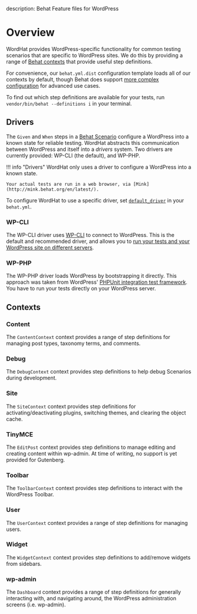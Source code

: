 description: Behat Feature files for WordPress
# Overview

WordHat provides WordPress-specific functionality for common testing scenarios that are specific to WordPress sites. We do this by providing a range of [Behat contexts](/getting-started/behat-intro.md#contexts) that provide useful step definitions.

For convenience, our `behat.yml.dist` configuration template loads all of our contexts by default, though Behat does support [more complex configuration](http://behat.org/en/latest/user_guide/configuration/suites.html) for advanced use cases.

To find out which step definitions are available for your tests, run `vendor/bin/behat --definitions i` in your terminal.


## Drivers

The `Given` and `When` steps in a [Behat Scenario](/getting-started/behat-intro.md#scenarios) configure a WordPress into a known state for reliable testing. WordHat abstracts this communication between WordPress and itself into a *drivers* system. Two drivers are currently provided: WP-CLI (the default), and WP-PHP.

!!! info "Drivers"
    WordHat only uses a driver to configure a WordPress into a known state.

    Your actual tests are run in a web browser, via [Mink](http://mink.behat.org/en/latest/).

To configure WordHat to use a specific driver, set [`default_driver`](/configuration/settings.md) in your `behat.yml`.

### WP-CLI

The WP-CLI driver uses [WP-CLI](https://wp-cli.org) to connect to WordPress.
This is the default and recommended driver, and allows you to [run your tests and your WordPress site on different servers](https://make.wordpress.org/cli/handbook/running-commands-remotely/).

### WP-PHP

The WP-PHP driver loads WordPress by bootstrapping it directly. This approach was taken from WordPress' [PHPUnit integration test framework](https://make.wordpress.org/core/handbook/testing/automated-testing/phpunit/). You have to run your tests directly on your WordPress server.


## Contexts

### Content

The `ContentContext` context provides a range of step definitions for managing post types, taxonomy terms, and comments.

### Debug

The `DebugContext` context provides step definitions to help debug Scenarios during development.

### Site

The `SiteContext` context provides step definitions for activating/deactivating plugins, switching themes, and clearing the object cache.

### TinyMCE

The `EditPost` context provides step definitions to manage editing and creating content within wp-admin. At time of writing, no support is yet provided for Gutenberg.

### Toolbar

The `ToolbarContext` context provides step definitions to interact with the WordPress Toolbar.

### User

The `UserContext` context provides a range of step definitions for managing users.

### Widget

The `WidgetContext` context provides step definitions to add/remove widgets from sidebars.

### wp-admin

The `Dashboard` context provides a range of step definitions for generally interacting with, and navigating around, the WordPress administration screens (i.e. wp-admin).
